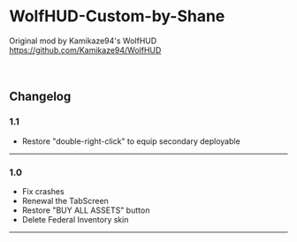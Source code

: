 # WolfHUD-Custom-by-Shane
Original mod by Kamikaze94's WolfHUD<br>
https://github.com/Kamikaze94/WolfHUD
<br><br><br>
## Changelog

### 1.1
- Restore "double-right-click" to equip secondary deployable
---
### 1.0
- Fix crashes
- Renewal the TabScreen
- Restore "BUY ALL ASSETS" button
- Delete Federal Inventory skin

---